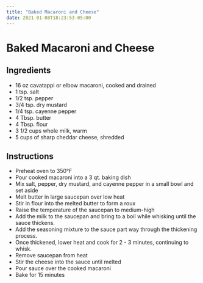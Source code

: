 ```yaml
---
title: "Baked Macaroni and Cheese"
date: 2021-01-08T18:23:53-05:00
---
```


# Baked Macaroni and Cheese

## Ingredients

- 16 oz cavatappi or elbow macaroni, cooked and drained
- 1 tsp. salt
- 1/2 tsp. pepper
- 3/4 tsp. dry mustard
- 1/4 tsp. cayenne pepper
- 4 Tbsp. butter
- 4 Tbsp. flour
- 3 1/2 cups whole milk, warm
- 5 cups of sharp cheddar cheese, shredded

## Instructions

- Preheat oven to 350&deg;F
- Pour cooked macaroni into a 3 qt. baking dish
- Mix salt, pepper, dry mustard, and cayenne pepper in a small bowl and set aside
- Melt butter in large saucepan over low heat
- Stir in flour into the melted butter to form a roux
- Raise the temperature of the saucepan to medium-high 
- Add the milk to the saucepan and bring to a boil while whisking until the sauce thickens.
- Add the seasoning mixture to the sauce part way through the thickening process.
- Once thickened, lower heat and cook for 2 - 3 minutes, continuing to whisk.
- Remove saucepan from heat
- Stir the cheese into the sauce until melted
- Pour sauce over the cooked macaroni
- Bake for 15 minutes
